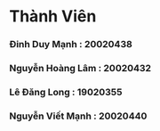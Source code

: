 # Thành Viên
### Đinh Duy Mạnh : 20020438<br/>
### Nguyễn Hoàng Lâm : 20020432<br/>
### Lê Đăng Long : 19020355<br/>
### Nguyễn Viết Mạnh : 20020440<br/>
